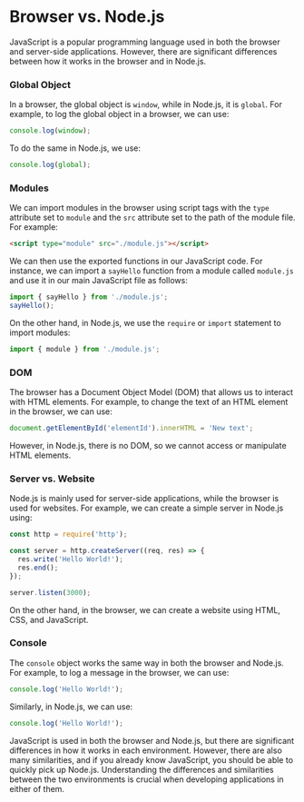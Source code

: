 # Browser vs. Node.js

JavaScript is a popular programming language used in both the browser and server-side applications. However, there are significant differences between how it works in the browser and in Node.js.

### Global Object

In a browser, the global object is `window`, while in Node.js, it is `global`. For example, to log the global object in a browser, we can use:

```jsx
console.log(window);
```

To do the same in Node.js, we use:

```jsx
console.log(global);
```

### Modules

We can import modules in the browser using script tags with the `type` attribute set to `module` and the `src` attribute set to the path of the module file. For example:

```html
<script type="module" src="./module.js"></script>
```

We can then use the exported functions in our JavaScript code. For instance, we can import a `sayHello` function from a module called `module.js` and use it in our main JavaScript file as follows:

```jsx
import { sayHello } from './module.js';
sayHello();
```

On the other hand, in Node.js, we use the `require`  or `import` statement to import modules:

```jsx
import { module } from './module.js';
```

### DOM

The browser has a Document Object Model (DOM) that allows us to interact with HTML elements. For example, to change the text of an HTML element in the browser, we can use:

```jsx
document.getElementById('elementId').innerHTML = 'New text';
```

However, in Node.js, there is no DOM, so we cannot access or manipulate HTML elements.

### Server vs. Website

Node.js is mainly used for server-side applications, while the browser is used for websites. For example, we can create a simple server in Node.js using:

```jsx
const http = require('http');

const server = http.createServer((req, res) => {
  res.write('Hello World!');
  res.end();
});

server.listen(3000);
```

On the other hand, in the browser, we can create a website using HTML, CSS, and JavaScript.

### Console

The `console` object works the same way in both the browser and Node.js. For example, to log a message in the browser, we can use:

```jsx
console.log('Hello World!');
```

Similarly, in Node.js, we can use:

```jsx
console.log('Hello World!');
```

JavaScript is used in both the browser and Node.js, but there are significant differences in how it works in each environment. However, there are also many similarities, and if you already know JavaScript, you should be able to quickly pick up Node.js. Understanding the differences and similarities between the two environments is crucial when developing applications in either of them.
